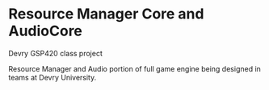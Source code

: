 Resource Manager Core and AudioCore
=========

Devry GSP420 class project

Resource Manager and Audio portion of full game engine being designed in teams at Devry University.


